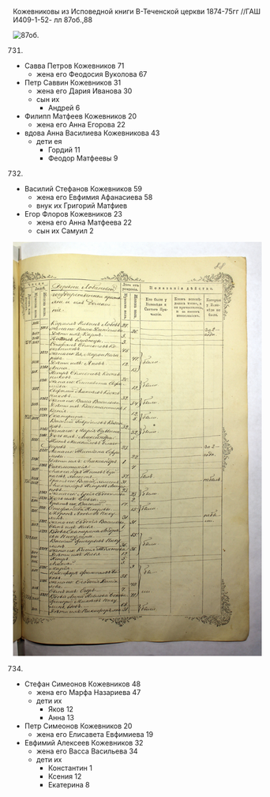 Кожевниковы из Исповедной книги В-Теченской церкви 1874-75гг //ГАШ И409-1-52- лл 87об.,88

![87об.](ГАШ_И-409_1_52_00087_об..jpg?raw=true)

731.
  * Савва Петров Кожевников 71
    * жена его Феодосия Вуколова 67
  * Петр Саввин Кожевников 31
    * жена его Дария Иванова 30
    * сын их
      * Андрей 6
  * Филипп Матфеев Кожевников 20    
    * жена его Анна Егорова 22
  * вдова Анна Василиева Кожевникова 43
    * дети ея
      * Гордий 11
      * Феодор Матфеевы 9
732.
  * Василий Стефанов Кожевников 59
    * жена его Евфимия Афанасиева 58
    * внук их Григорий Матфиев
  * Егор Флоров Кожевников 23
    * жена его Анна Матфеева 22
    * сын их Самуил 2

![88](ГАШ_И-409_1_52_00088.jpg?raw=true)

734.
  * Стефан Симеонов Кожевников 48
    * жена его Марфа Назариева 47
    * дети их
      * Яков 12
      * Анна 13
  * Петр Симеонов Кожевников 20
    * жена его Елисавета Евфимиева 19
  * Евфимий Алексеев Кожевников 32
    * жена его Васса Васильева 34
    * дети их
      * Константин 1
      * Ксения 12
      * Екатерина 8
